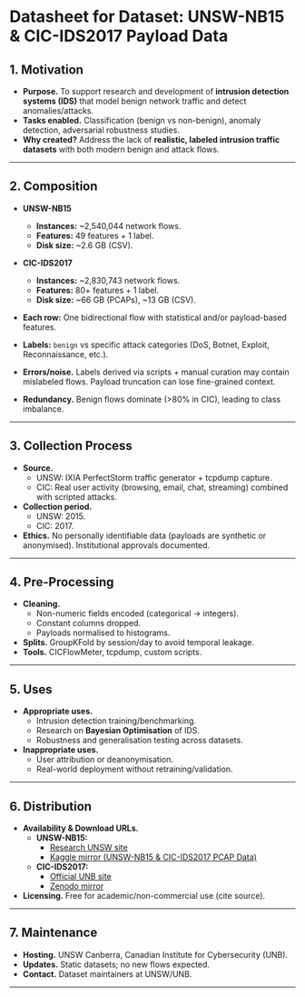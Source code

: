 # Datasheet for Dataset: UNSW-NB15 & CIC-IDS2017 Payload Data

## 1. Motivation
- **Purpose.** To support research and development of **intrusion detection systems (IDS)** that model benign network traffic and detect anomalies/attacks.  
- **Tasks enabled.** Classification (benign vs non-benign), anomaly detection, adversarial robustness studies.  
- **Why created?** Address the lack of **realistic, labeled intrusion traffic datasets** with both modern benign and attack flows.

---

## 2. Composition
- **UNSW-NB15**  
  - **Instances:** ~2,540,044 network flows.  
  - **Features:** 49 features + 1 label.  
  - **Disk size:** ~2.6 GB (CSV).  

- **CIC-IDS2017**  
  - **Instances:** ~2,830,743 network flows.  
  - **Features:** 80+ features + 1 label.  
  - **Disk size:** ~66 GB (PCAPs), ~13 GB (CSV).  

- **Each row:** One bidirectional flow with statistical and/or payload-based features.  
- **Labels:** `benign` vs specific attack categories (DoS, Botnet, Exploit, Reconnaissance, etc.).  
- **Errors/noise.** Labels derived via scripts + manual curation may contain mislabeled flows. Payload truncation can lose fine-grained context.  
- **Redundancy.** Benign flows dominate (>80% in CIC), leading to class imbalance.

---

## 3. Collection Process
- **Source.**  
  - UNSW: IXIA PerfectStorm traffic generator + tcpdump capture.  
  - CIC: Real user activity (browsing, email, chat, streaming) combined with scripted attacks.  
- **Collection period.**  
  - UNSW: 2015.  
  - CIC: 2017.  
- **Ethics.** No personally identifiable data (payloads are synthetic or anonymised). Institutional approvals documented.

---

## 4. Pre-Processing
- **Cleaning.**  
  - Non-numeric fields encoded (categorical → integers).  
  - Constant columns dropped.  
  - Payloads normalised to histograms.  
- **Splits.** GroupKFold by session/day to avoid temporal leakage.  
- **Tools.** CICFlowMeter, tcpdump, custom scripts.

---

## 5. Uses
- **Appropriate uses.**  
  - Intrusion detection training/benchmarking.  
  - Research on **Bayesian Optimisation** of IDS.  
  - Robustness and generalisation testing across datasets.  
- **Inappropriate uses.**  
  - User attribution or deanonymisation.  
  - Real-world deployment without retraining/validation.

---

## 6. Distribution
- **Availability & Download URLs.**  
  - **UNSW-NB15:**  
    - [Research UNSW site](https://research.unsw.edu.au/projects/unsw-nb15-dataset)  
    - [Kaggle mirror (UNSW-NB15 & CIC-IDS2017 PCAP Data)](https://www.kaggle.com/datasets/yasiralifarrukh/unsw-and-cicids2017-labelled-pcap-data)  
  - **CIC-IDS2017:**  
    - [Official UNB site](https://www.unb.ca/cic/datasets/ids-2017.html)  
    - [Zenodo mirror](https://zenodo.org/records/7258579)  
- **Licensing.** Free for academic/non-commercial use (cite source).

---

## 7. Maintenance
- **Hosting.** UNSW Canberra, Canadian Institute for Cybersecurity (UNB).  
- **Updates.** Static datasets; no new flows expected.  
- **Contact.** Dataset maintainers at UNSW/UNB.

---
